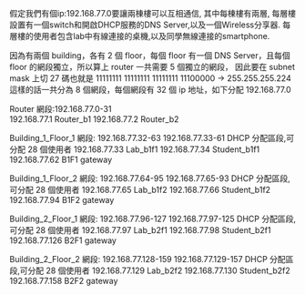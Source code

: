假定我們有個ip:192.168.77.0要讓兩棟樓可以互相通信,
其中每棟樓有兩層,
每層樓設置有一個switch和開啟DHCP服務的DNS Server,以及一個Wireless分享器.
每層樓的使用者包含lab中有線連接的桌機,以及同學無線連接的smartphone. 

因為有兩個 building，各有 2 個 floor，每個 floor 有一個 DNS Server，且每個 floor 的網段獨立，所以算上 router 一共需要 5 個獨立的網段，
因此要在 subnet mask 上切 27 碼也就是 11111111 11111111 11111111 11100000 -> 255.255.255.224 
這樣的話一共分為 8 個網段，每個網段有 32 個 ip 地址，如下分配 192.168.77.0 

Router 網段:192.168.77.0-31    
192.168.77.1        Router_b1 
192.168.77.2        Router_b2 
 
Building_1_Floor_1 網段: 192.168.77.32-63 
192.168.77.33-61      DHCP 分配區段,可分配 28 個使用者 
192.168.77.33         Lab_b1f1 
192.168.77.34         Student_b1f1 
192.168.77.62         B1F1 gateway 
 
Building_1_Floor_2 網段: 192.168.77.64-95 
192.168.77.65-93      DHCP 分配區段,可分配 28 個使用者 
192.168.77.65         Lab_b1f2 
192.168.77.66         Student_b1f2 
192.168.77.94         B1F2 gateway 
 
Building_2_Floor_1 網段: 192.168.77.96-127 
192.168.77.97-125      DHCP 分配區段,可分配 28 個使用者 
192.168.77.97          Lab_b2f1 
192.168.77.98          Student_b2f1 
192.168.77.126         B2F1 gateway 
 
Building_2_Floor_2 網段: 192.168.77.128-159 
192.168.77.129-157   DHCP 分配區段,可分配 28 個使用者 
192.168.77.129       Lab_b2f2 
192.168.77.130       Student_b2f2 
192.168.77.158       B2F2 gateway 
